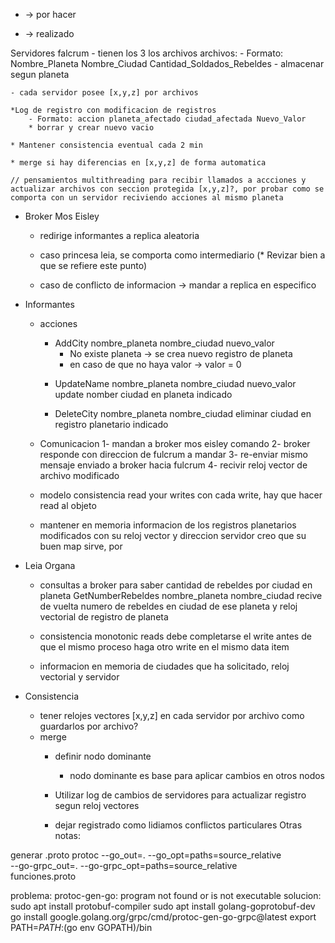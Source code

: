 * -> por hacer
- -> realizado

Servidores falcrum
    - tienen los 3 los archivos
        archivos:
            - Formato: Nombre_Planeta Nombre_Ciudad Cantidad_Soldados_Rebeldes
            - almacenar segun planeta

    - cada servidor posee [x,y,z] por archivos
    
    *Log de registro con modificacion de registros
        - Formato: accion planeta_afectado ciudad_afectada Nuevo_Valor
        * borrar y crear nuevo vacio 
    
    * Mantener consistencia eventual cada 2 min
    
    * merge si hay diferencias en [x,y,z] de forma automatica
    
    // pensamientos multithreading para recibir llamados a accciones y actualizar archivos con seccion protegida [x,y,z]?, por probar como se comporta con un servidor reciviendo acciones al mismo planeta

* Broker Mos Eisley
    - redirige informantes a replica aleatoria
    
    * caso princesa leia, se comporta como intermediario (* Revizar bien a que se refiere este punto)
    
    * caso de conflicto de informacion -> mandar a replica en especifico

* Informantes
    * acciones
        * AddCity nombre_planeta nombre_ciudad nuevo_valor
            - No existe planeta -> se crea nuevo registro de planeta
            * en caso de que no haya valor -> valor = 0
        
        - UpdateName nombre_planeta nombre_ciudad nuevo_valor
            update nomber ciudad en planeta indicado
        
        - DeleteCity nombre_planeta nombre_ciudad
            eliminar ciudad en registro planetario indicado
        
    - Comunicacion
        1- mandan a broker mos eisley comando
        2- broker responde con direccion de fulcrum a mandar
        3- re-enviar mismo mensaje enviado a broker hacia fulcrum
        4- recivir reloj vector de archivo modificado
        
    - modelo consistencia read your writes
        con cada write, hay que hacer read al objeto 
    
    - mantener en memoria informacion de los registros planetarios modificados con su reloj vector y direccion servidor
        creo que su buen map sirve, por
        
* Leia Organa
    * consultas a broker para saber cantidad de rebeldes por ciudad en planeta
        GetNumberRebeldes nombre_planeta nombre_ciudad
            recive de vuelta numero de rebeldes en ciudad de ese planeta y reloj vectorial de registro de planeta
    
    * consistencia monotonic reads
        debe completarse el write antes de que el mismo proceso haga otro write en el mismo data item
    
    * informacion en memoria de ciudades que ha solicitado, reloj vectorial y servidor

* Consistencia
    - tener relojes vectores [x,y,z] en cada servidor por archivo
        como guardarlos por archivo?
    
    * merge
        * definir nodo dominante
            * nodo dominante es base para aplicar cambios en otros nodos

        * Utilizar log de cambios de servidores para actualizar registro segun reloj vectores

        * dejar registrado como lidiamos conflictos particulares
Otras notas:

generar .proto
protoc --go_out=. --go_opt=paths=source_relative \
--go-grpc_out=. --go-grpc_opt=paths=source_relative \
funciones.proto

problema:
protoc-gen-go: program not found or is not executable
solucion:
sudo apt install protobuf-compiler
sudo apt install golang-goprotobuf-dev
go install google.golang.org/grpc/cmd/protoc-gen-go-grpc@latest
export PATH=$PATH:$(go env GOPATH)/bin
